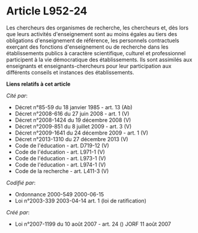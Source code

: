 # Article L952-24

Les chercheurs des organismes de recherche, les chercheurs et, dès lors que leurs activités d'enseignement sont au moins
égales au tiers des obligations d'enseignement de référence, les personnels contractuels exerçant des fonctions
d'enseignement ou de recherche dans les établissements publics à caractère scientifique, culturel et professionnel
participent à la vie démocratique des établissements. Ils sont assimilés aux enseignants et enseignants-chercheurs pour leur
participation aux différents conseils et instances des établissements.

**Liens relatifs à cet article**

_Cité par_:

  - Décret n°85-59 du 18 janvier 1985 - art. 13 (Ab)
  - Décret n°2008-616 du 27 juin 2008 - art. 1 (V)
  - Décret n°2008-1424 du 19 décembre 2008 (V)
  - Décret n°2009-851 du 8 juillet 2009 - art. 3 (V)
  - Décret n°2009-1641 du 24 décembre 2009 - art. 1 (V)
  - Décret n°2013-1310 du 27 décembre 2013 (V)
  - Code de l'éducation - art. D719-12 (V)
  - Code de l'éducation - art. L971-1 (V)
  - Code de l'éducation - art. L973-1 (V)
  - Code de l'éducation - art. L974-1 (V)
  - Code de la recherche - art. L411-3 (V)

_Codifié par_:

  - Ordonnance 2000-549 2000-06-15
  - Loi n°2003-339 2003-04-14 art. 1 (loi de ratification)

_Créé par_:

  - Loi n°2007-1199 du 10 août 2007 - art. 24 () JORF 11 août 2007
